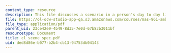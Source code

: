 ```yaml
---
content_type: resource
description: This file discusses a scenario in a person's day to day life.
file: https://ol-ocw-studio-app-qa.s3.amazonaws.com/courses/mas-961-ambient-intelligence-spring-2005/ded8d86eb077b2b4cb1394753db04143_cl_scene_spec.pdf
file_type: application/pdf
parent_uid: 23ce42e9-4b49-8d35-7e0d-67b83b3011bf
resourcetype: Document
title: cl_scene_spec.pdf
uid: ded8d86e-b077-b2b4-cb13-94753db04143
---
```

